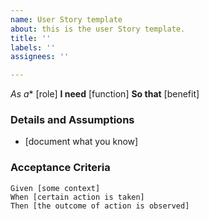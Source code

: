 ```yaml
---
name: User Story template
about: this is the user Story template.
title: ''
labels: ''
assignees: ''

---
```


*As a** [role]
**I need** [function]
**So that** [benefit]
### Details and Assumptions
* [document what you know]
### Acceptance Criteria
```gherkin
Given [some context]
When [certain action is taken]
Then [the outcome of action is observed]
